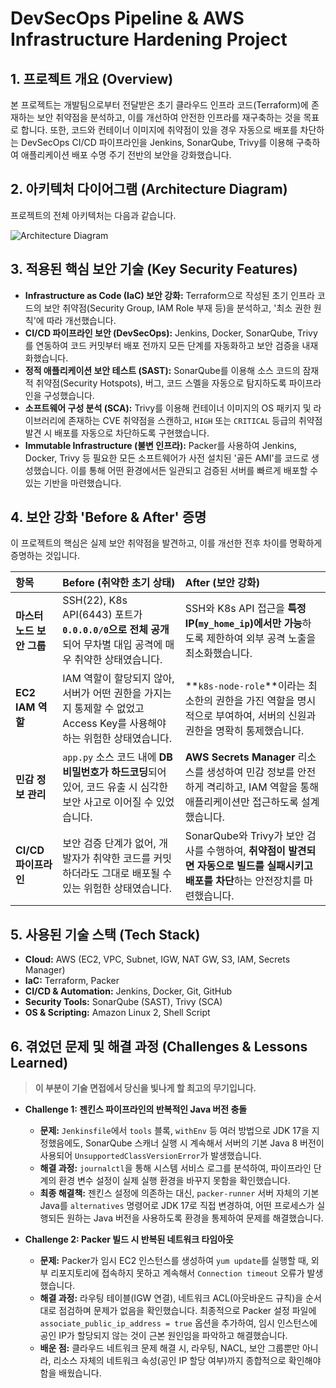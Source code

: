 

# DevSecOps Pipeline & AWS Infrastructure Hardening Project

## 1\. 프로젝트 개요 (Overview)

본 프로젝트는 개발팀으로부터 전달받은 초기 클라우드 인프라 코드(Terraform)에 존재하는 보안 취약점을 분석하고, 이를 개선하여 안전한 인프라를 재구축하는 것을 목표로 합니다. 또한, 코드와 컨테이너 이미지에 취약점이 있을 경우 자동으로 배포를 차단하는 DevSecOps CI/CD 파이프라인을 Jenkins, SonarQube, Trivy를 이용해 구축하여 애플리케이션 배포 수명 주기 전반의 보안을 강화했습니다.

## 2\. 아키텍처 다이어그램 (Architecture Diagram)

프로젝트의 전체 아키텍처는 다음과 같습니다.

![Architecture Diagram]([https://github.com/Taegi97/vulnerable-app/blob/main/architecture-diagram.png?raw=true](https://github.com/Taegi97/vulnerable-app/blob/506f4a8637f63b3dde6cb2535a534641d68b997c/RLHVRnj547_VJp7a0P98lee_KAYggevTqW1ftPnf7n2Azkx6zkAxtMDtpy52aH1FIFG1X08lVYW2YJxq8MehfPNA5xAFxy3ihS_EoNc8l3VpcvdVp6ycjutbsXPPojwo8ymGCcvH2zvIXKs5HCQii2b2Y76XXPr2MySZOJ6sXKROImlCjP2MCHvRfQ6B4qnLZXguWGGdI_DM9.png))

## 3\. 적용된 핵심 보안 기술 (Key Security Features)

  * **Infrastructure as Code (IaC) 보안 강화:** Terraform으로 작성된 초기 인프라 코드의 보안 취약점(Security Group, IAM Role 부재 등)을 분석하고, '최소 권한 원칙'에 따라 개선했습니다.
  * **CI/CD 파이프라인 보안 (DevSecOps):** Jenkins, Docker, SonarQube, Trivy를 연동하여 코드 커밋부터 배포 전까지 모든 단계를 자동화하고 보안 검증을 내재화했습니다.
  * **정적 애플리케이션 보안 테스트 (SAST):** SonarQube를 이용해 소스 코드의 잠재적 취약점(Security Hotspots), 버그, 코드 스멜을 자동으로 탐지하도록 파이프라인을 구성했습니다.
  * **소프트웨어 구성 분석 (SCA):** Trivy를 이용해 컨테이너 이미지의 OS 패키지 및 라이브러리에 존재하는 CVE 취약점을 스캔하고, `HIGH` 또는 `CRITICAL` 등급의 취약점 발견 시 배포를 자동으로 차단하도록 구현했습니다.
  * **Immutable Infrastructure (불변 인프라):** Packer를 사용하여 Jenkins, Docker, Trivy 등 필요한 모든 소프트웨어가 사전 설치된 '골든 AMI'를 코드로 생성했습니다. 이를 통해 어떤 환경에서든 일관되고 검증된 서버를 빠르게 배포할 수 있는 기반을 마련했습니다.

## 4\. 보안 강화 'Before & After' 증명

이 프로젝트의 핵심은 실제 보안 취약점을 발견하고, 이를 개선한 전후 차이를 명확하게 증명하는 것입니다.

| 항목 | Before (취약한 초기 상태) | After (보안 강화) |
| :--- | :--- | :--- |
| **마스터 노드 보안 그룹** | SSH(22), K8s API(6443) 포트가 **`0.0.0.0/0`으로 전체 공개**되어 무차별 대입 공격에 매우 취약한 상태였습니다. | SSH와 K8s API 접근을 **특정 IP(`my_home_ip`)에서만 가능**하도록 제한하여 외부 공격 노출을 최소화했습니다. |
| **EC2 IAM 역할** | IAM 역할이 할당되지 않아, 서버가 어떤 권한을 가지는지 통제할 수 없었고 Access Key를 사용해야 하는 위험한 상태였습니다. | \*\*`k8s-node-role`\*\*이라는 최소한의 권한을 가진 역할을 명시적으로 부여하여, 서버의 신원과 권한을 명확히 통제했습니다. |
| **민감 정보 관리** | `app.py` 소스 코드 내에 **DB 비밀번호가 하드코딩**되어 있어, 코드 유출 시 심각한 보안 사고로 이어질 수 있었습니다. | **AWS Secrets Manager** 리소스를 생성하여 민감 정보를 안전하게 격리하고, IAM 역할을 통해 애플리케이션만 접근하도록 설계했습니다. |
| **CI/CD 파이프라인** | 보안 검증 단계가 없어, 개발자가 취약한 코드를 커밋하더라도 그대로 배포될 수 있는 위험한 상태였습니다. | SonarQube와 Trivy가 보안 검사를 수행하여, **취약점이 발견되면 자동으로 빌드를 실패시키고 배포를 차단**하는 안전장치를 마련했습니다. |

## 5\. 사용된 기술 스택 (Tech Stack)

  * **Cloud:** AWS (EC2, VPC, Subnet, IGW, NAT GW, S3, IAM, Secrets Manager)
  * **IaC:** Terraform, Packer
  * **CI/CD & Automation:** Jenkins, Docker, Git, GitHub
  * **Security Tools:** SonarQube (SAST), Trivy (SCA)
  * **OS & Scripting:** Amazon Linux 2, Shell Script

## 6\. 겪었던 문제 및 해결 과정 (Challenges & Lessons Learned)

> **이 부분이 기술 면접에서 당신을 빛나게 할 최고의 무기입니다.**

  * **Challenge 1: 젠킨스 파이프라인의 반복적인 Java 버전 충돌**

      * **문제:** `Jenkinsfile`에서 `tools` 블록, `withEnv` 등 여러 방법으로 JDK 17을 지정했음에도, SonarQube 스캐너 실행 시 계속해서 서버의 기본 Java 8 버전이 사용되어 `UnsupportedClassVersionError`가 발생했습니다.
      * **해결 과정:** `journalctl`을 통해 시스템 서비스 로그를 분석하여, 파이프라인 단계의 환경 변수 설정이 실제 실행 환경을 바꾸지 못함을 확인했습니다.
      * **최종 해결책:** 젠킨스 설정에 의존하는 대신, `packer-runner` 서버 자체의 기본 Java를 `alternatives` 명령어로 JDK 17로 직접 변경하여, 어떤 프로세스가 실행되든 원하는 Java 버전을 사용하도록 환경을 통제하여 문제를 해결했습니다.

  * **Challenge 2: Packer 빌드 시 반복된 네트워크 타임아웃**

      * **문제:** Packer가 임시 EC2 인스턴스를 생성하여 `yum update`를 실행할 때, 외부 리포지토리에 접속하지 못하고 계속해서 `Connection timeout` 오류가 발생했습니다.
      * **해결 과정:** 라우팅 테이블(IGW 연결), 네트워크 ACL(아웃바운드 규칙)을 순서대로 점검하며 문제가 없음을 확인했습니다. 최종적으로 Packer 설정 파일에 `associate_public_ip_address = true` 옵션을 추가하여, 임시 인스턴스에 공인 IP가 할당되지 않는 것이 근본 원인임을 파악하고 해결했습니다.
      * **배운 점:** 클라우드 네트워크 문제 해결 시, 라우팅, NACL, 보안 그룹뿐만 아니라, 리소스 자체의 네트워크 속성(공인 IP 할당 여부)까지 종합적으로 확인해야 함을 배웠습니다.
